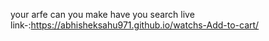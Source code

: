your arfe
can you make
have you search
live link-:https://abhisheksahu971.github.io/watchs-Add-to-cart/
